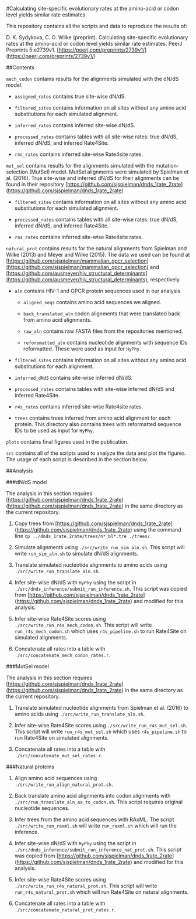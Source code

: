 #Calculating site-specific evolutionary rates at the amino-acid or codon level yields similar rate estimates

This repository contains all the scripts and data to reproduce the results of:

D. K. Sydykova, C. O. Wilke (preprint). Calculating site-specific evolutionary rates at the amino-acid or codon level yields similar rate estimates. PeerJ Preprints 5:e2739v1. [https://peerj.com/preprints/2739v1/] (https://peerj.com/preprints/2739v1/)

##Contents

`mech_codon` contains results for the alignments simulated with the dN/dS model.

* `assigned_rates` contains true site-wise dN/dS.
	
* `filtered_sites` contains information on all sites without any amino acid substitutions for each simulated alignment. 
	
* `inferred_rates` contains inferred site-wise dN/dS.
	
* `processed_rates` contains tables with all site-wise rates: true dN/dS, inferred dN/dS, and inferred Rate4Site.
	
* `r4s_rates` contains inferred site-wise Rate4site rates. 
	 
`mut_sel` contains results for the alignments simulated with the mutation-selection (MutSel) model. MutSel alignments were simulated by Spielman et al. (2016). True site-wise and inferred dN/dS for their alignments can be found in their repository [https://github.com/sjspielman/dnds_1rate_2rate] (https://github.com/sjspielman/dnds_1rate_2rate)

* `filtered_sites` contains information on all sites without any amino acid substitutions for each simulated alignment. 
	
* `processed_rates` contains tables with all site-wise rates: true dN/dS, inferred dN/dS, and inferred Rate4Site.
	
* `r4s_rates` contains inferred site-wise Rate4site rates. 
	
`natural_prot` contains results for the natural alignments from Spielman and Wilke (2013) and Meyer and Wilke (2015). The data we used can be found at [https://github.com/sjspielman/mammalian_gpcr_selection](https://github.com/sjspielman/mammalian_gpcr_selection) and [https://github.com/ausmeyer/hiv_structural_determinants](https://github.com/ausmeyer/hiv_structural_determinants), respectively. 

* `aln` contains HIV-1 and GPCR protein sequences used in our analysis

	+ `aligned_seqs` contains amino acid sequences we aligned.
	
	+ `back_translated_aln` codon alignments that were translated back from amino acid alignments.
	
	+ `raw_aln` contains raw FASTA files from the repositories mentioned.
	
	+ `reforematted_aln` contains nucleotide alignments with sequence IDs reformatted. These were used as input for `HyPhy`. 
	
* `filtered_sites` contains information on all sites without any amino acid substitutions for each alignment. 

* `inferred_dNdS` contains site-wise inferred dN/dS.

* `processed_rates` contains tables with site-wise inferred dN/dS and inferred Rate4Site. 

* `r4s_rates` contains inferred site-wise Rate4site rates. 

* `trees` contains trees inferred from amino acid alignment for each protein. This directory also contains trees with reformatted sequence IDs to be used as input for `HyPhy`.
	
`plots` contains final figures used in the publication.

`src` contains all of the scripts used to analyze the data and plot the figures. The usage of each script is described in the section below. 

##Analysis

###dN/dS model

The analysis in this section requires [https://github.com/sjspielman/dnds_1rate_2rate] (https://github.com/sjspielman/dnds_1rate_2rate) in the same directory as the current repository.

1. Copy trees from [https://github.com/sjspielman/dnds_1rate_2rate] (https://github.com/sjspielman/dnds_1rate_2rate) using the command line `cp ../dnds_1rate_2rate/trees/n*_bl*.tre ./trees/`.

2. Simulate alignments using `./src/write_run_sim_aln.sh`. This script will write `run_sim_aln.sh` to simulate dN/dS alignments. 

3. Translate simulated nucleotide alignments to amino acids using `./src/write_run_translate_aln.sh`.

4. Infer site-wise dN/dS with `HyPhy` using the script in `./src/dnds_inference/submit_run_inference.sh`. This script was copied from [https://github.com/sjspielman/dnds_1rate_2rate] (https://github.com/sjspielman/dnds_1rate_2rate) and modified for this analysis.

5. Infer site-wise Rate4Site scores using `./src/write_run_r4s_mech_codon.sh`. This script will write `run_r4s_mech_codon.sh` which uses `r4s_pipeline.sh` to run Rate4Site on simulated alignments. 

6. Concatenate all rates into a table with `./src/concatenate_mech_codon_rates.r`. 

###MutSel model

The analysis in this section requires [https://github.com/sjspielman/dnds_1rate_2rate] (https://github.com/sjspielman/dnds_1rate_2rate) in the same directory as the current repository.

1. Translate simulated nucleotide alignments from Spielman et al. (2016) to amino acids using `./src/write_run_translate_aln.sh`.

2. Infer site-wise Rate4Site scores using `./src/write_run_r4s_mut_sel.sh`. This script will write `run_r4s_mut_sel.sh` which uses `r4s_pipeline.sh` to run Rate4Site on simulated alignments. 

3. Concatenate all rates into a table with `./src/concatenate_mut_sel_rates.r`. 

###Natural proteins

1. Align amino acid sequences using `./src/write_run_align_natural_prot.sh`.

2. Back translate amino acid alignments into codon alignments with `./src/run_translate_aln_aa_to_codon.sh`. This script requires original nucleotide sequences.

3. Infer trees from the amino acid sequences with RAxML. The script `./src/write_run_raxml.sh` will write `run_raxml.sh` which will run the inference. 

4. Infer site-wise dN/dS with `HyPhy` using the script in `./src/dnds_inference/submit_run_inference_nat_prot.sh`. This script was copied from [https://github.com/sjspielman/dnds_1rate_2rate] (https://github.com/sjspielman/dnds_1rate_2rate) and modified for this analysis.

5. Infer site-wise Rate4Site scores using `./src/write_run_r4s_natural_prot.sh`. This script will write `run_r4s_natural_prot.sh` which will run Rate4Site on natural alignments. 

6. Concatenate all rates into a table with `./src/concatenate_natural_prot_rates.r`. 
